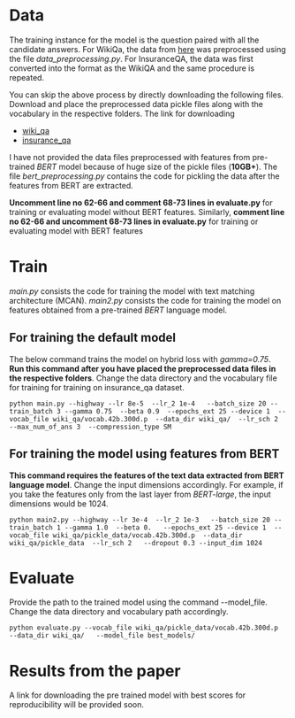 # Data

The training instance for the model is the question paired with all the candidate answers. For WikiQa, the data from [here](https://github.com/castorini/NCE-CNN-Torch/tree/master/data/WikiQA) was preprocessed using the file *data_preprocessing.py*. For InsuranceQA, the data was first converted into the format as the WikiQA and the same procedure is repeated.

You can skip the above process by directly downloading the following files. Download and place the preprocessed data pickle files along with the vocabulary in the respective folders. The link for downloading 

- [wiki_qa](https://drive.google.com/file/d/1ycnrSk5lYMS6ozSu2WFeXqCDs-7Mz3fo/view?usp=sharing)
- [insurance_qa](https://drive.google.com/file/d/1qDD0spHNTa0pKOJ_dbGydwECfo-0Em9f/view?usp=sharing)

I have not provided the data files preprocessed with features from pre-trained *BERT* model because of huge size of the pickle files (__10GB+__). The file *bert_preprocessing.py* contains the code for pickling the data after the features from BERT are extracted.

__Uncomment line no 62-66  and comment 68-73 lines in evaluate.py__ for training or evaluating model without BERT features. Similarly, __comment line no 62-66  and uncomment 68-73 lines in evaluate.py__ for training or evaluating model with BERT features

# Train

*main.py* consists the code for training the model with text matching architecture (MCAN). *main2.py* consists the code for training the model on features obtained from a pre-trained _BERT_ language model.

## For training the default model 

The below command trains the model on hybrid loss with *gamma=0.75*. __Run this command after you have placed the preprocessed data files in the respective folders__. Change the data directory and the vocabulary file for training for training on insurance_qa dataset.

```
python main.py --highway --lr 8e-5  --lr_2 1e-4   --batch_size 20 --train_batch 3 --gamma 0.75  --beta 0.9  --epochs_ext 25 --device 1  --vocab_file wiki_qa/vocab.42b.300d.p  --data_dir wiki_qa/  --lr_sch 2  --max_num_of_ans 3  --compression_type SM 
```

## For training the model using features from BERT

__This command requires the features of the text data extracted from BERT language model__. Change the input dimensions accordingly. For example, if you take the features only from the last layer from *BERT-large*, the input dimensions would be 1024.

```
python main2.py --highway --lr 3e-4  --lr_2 1e-3   --batch_size 20 --train_batch 1 --gamma 1.0  --beta 0.   --epochs_ext 25 --device 1  --vocab_file wiki_qa/pickle_data/vocab.42b.300d.p  --data_dir wiki_qa/pickle_data  --lr_sch 2   --dropout 0.3 --input_dim 1024
```

# Evaluate

Provide the path to the trained model using the command --model_file. Change the data directory and vocabulary path accordingly.
```
python evaluate.py --vocab_file wiki_qa/pickle_data/vocab.42b.300d.p  --data_dir wiki_qa/   --model_file best_models/
```
# Results from the paper
A link for downloading the pre trained model with best scores for reproducibility will be provided soon.




